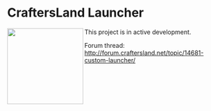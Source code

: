# CraftersLand Launcher
<img src="http://forum.craftersland.net/public/style_images/5_logo.png" width="175" align="left"> 
This project is in active development. 

Forum thread: http://forum.craftersland.net/topic/14681-custom-launcher/
